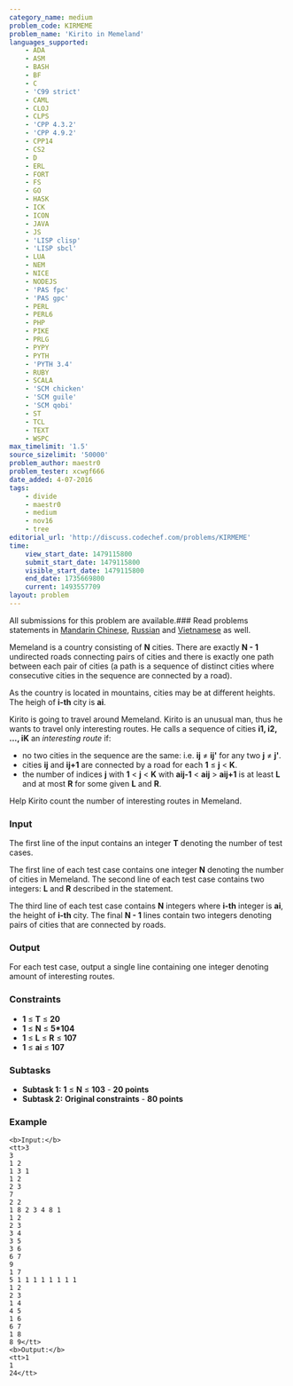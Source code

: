 ```yaml
---
category_name: medium
problem_code: KIRMEME
problem_name: 'Kirito in Memeland'
languages_supported:
    - ADA
    - ASM
    - BASH
    - BF
    - C
    - 'C99 strict'
    - CAML
    - CLOJ
    - CLPS
    - 'CPP 4.3.2'
    - 'CPP 4.9.2'
    - CPP14
    - CS2
    - D
    - ERL
    - FORT
    - FS
    - GO
    - HASK
    - ICK
    - ICON
    - JAVA
    - JS
    - 'LISP clisp'
    - 'LISP sbcl'
    - LUA
    - NEM
    - NICE
    - NODEJS
    - 'PAS fpc'
    - 'PAS gpc'
    - PERL
    - PERL6
    - PHP
    - PIKE
    - PRLG
    - PYPY
    - PYTH
    - 'PYTH 3.4'
    - RUBY
    - SCALA
    - 'SCM chicken'
    - 'SCM guile'
    - 'SCM qobi'
    - ST
    - TCL
    - TEXT
    - WSPC
max_timelimit: '1.5'
source_sizelimit: '50000'
problem_author: maestr0
problem_tester: xcwgf666
date_added: 4-07-2016
tags:
    - divide
    - maestr0
    - medium
    - nov16
    - tree
editorial_url: 'http://discuss.codechef.com/problems/KIRMEME'
time:
    view_start_date: 1479115800
    submit_start_date: 1479115800
    visible_start_date: 1479115800
    end_date: 1735669800
    current: 1493557709
layout: problem
---
```

All submissions for this problem are available.###  Read problems statements in [Mandarin Chinese](http://www.codechef.com/download/translated/NOV16/mandarin/KIRMEME.pdf), [Russian](http://www.codechef.com/download/translated/NOV16/russian/KIRMEME.pdf) and [Vietnamese](http://www.codechef.com/download/translated/NOV16/vietnamese/KIRMEME.pdf) as well.

Memeland is a country consisting of **N** cities. There are exactly **N - 1** undirected roads connecting pairs of cities and there is exactly one path between each pair of cities (a path is a sequence of distinct cities where consecutive cities in the sequence are connected by a road).

As the country is located in mountains, cities may be at different heights. The heigh of **i-th** city is **ai**.

Kirito is going to travel around Memeland. Kirito is an unusual man, thus he wants to travel only interesting routes. He calls a sequence of cities **i1, i2, ..., iK** an _interesting route_ if:

- no two cities in the sequence are the same: i.e. **ij** ≠ **ij'** for any two **j** ≠ **j'**.
- cities **ij** and **ij+1** are connected by a road for each **1** ≤ **j** < **K**.
- the number of indices **j** with **1** < **j** < **K** with **aij-1** < **aij** > **aij+1** is at least **L** and at most **R** for some given **L** and **R**.

Help Kirito count the number of interesting routes in Memeland.

### Input

The first line of the input contains an integer **T** denoting the number of test cases.

The first line of each test case contains one integer **N** denoting the number of cities in Memeland. The second line of each test case contains two integers: **L** and **R** described in the statement.

The third line of each test case contains **N** integers where **i-th** integer is **ai**, the height of **i-th** city. The final **N - 1** lines contain two integers denoting pairs of cities that are connected by roads.

### Output

For each test case, output a single line containing one integer denoting amount of interesting routes.

### Constraints

- **1** ≤ **T** ≤ **20**
- **1** ≤ **N** ≤ **5\*104**
- **1** ≤ **L** ≤ **R** ≤ **107**
- **1** ≤ **ai** ≤ **107**

### Subtasks

- **Subtask 1:** **1** ≤ **N** ≤ **103** - **20 points**
- **Subtask 2:** **Original constraints** - **80 points**

### Example

```
<b>Input:</b>
<tt>3
3
1 2
1 3 1
1 2
2 3
7
2 2
1 8 2 3 4 8 1
1 2
2 3
3 4
3 5
3 6
6 7
9
1 7
5 1 1 1 1 1 1 1 1
1 2
2 3
1 4
4 5
1 6
6 7
1 8
8 9</tt>
<b>Output:</b>
<tt>1
1
24</tt>

```